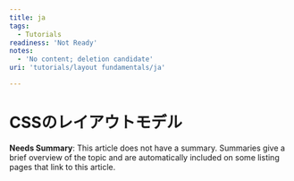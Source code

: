 ```yaml
---
title: ja
tags:
  - Tutorials
readiness: 'Not Ready'
notes:
  - 'No content; deletion candidate'
uri: 'tutorials/layout fundamentals/ja'

---
```

# CSSのレイアウトモデル

**Needs Summary**: This article does not have a summary. Summaries give a brief overview of the topic and are automatically included on some listing pages that link to this article.

